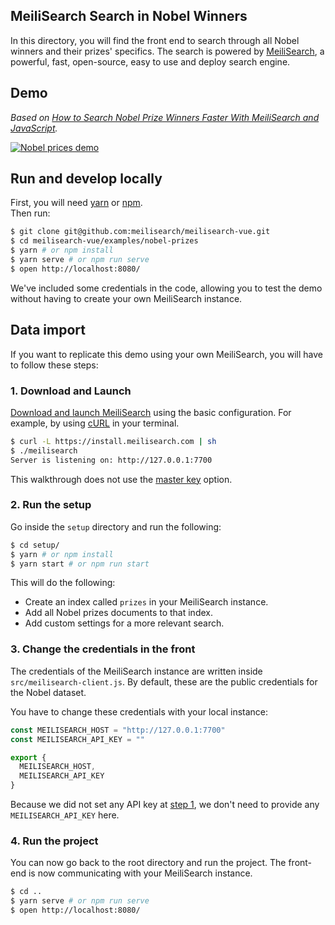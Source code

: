 ## MeiliSearch Search in Nobel Winners

In this directory, you will find the front end to search through all Nobel winners and their prizes' specifics.
The search is powered by [MeiliSearch](https://github.com/meilisearch/meilisearch), a powerful, fast, open-source, easy to use and deploy search engine.

## Demo

<!-- TODO: CHANGE LINK -->
_Based on [How to Search Nobel Prize Winners Faster With MeiliSearch and JavaScript](https://blog.meilisearch.com/p/8b7238e0-eb2f-47ee-90d4-815a8357f12b/)._

[![Nobel prices demo](misc/marie-heavy.gif)](https://nobel.meilisearch.com)

## Run and develop locally

First, you will need [yarn](https://classic.yarnpkg.com/en/docs/install/) or [npm](https://www.npmjs.com/get-npm).</br>
Then run:

```bash
$ git clone git@github.com:meilisearch/meilisearch-vue.git
$ cd meilisearch-vue/examples/nobel-prizes
$ yarn # or npm install
$ yarn serve # or npm run serve
$ open http://localhost:8080/
```

We've included some credentials in the code, allowing you to test the demo without having to create your own MeiliSearch instance.

## Data import

If you want to replicate this demo using your own MeiliSearch, you will have to follow these steps:

### 1. Download and Launch

[Download and launch MeiliSearch](https://docs.meilisearch.com/guides/advanced_guides/installation.html) using the basic configuration. For example, by using [cURL](https://curl.haxx.se/) in your terminal.

```bash
$ curl -L https://install.meilisearch.com | sh
$ ./meilisearch
Server is listening on: http://127.0.0.1:7700
```

This walkthrough does not use the [master key](https://docs.meilisearch.com/guides/advanced_guides/configuration.html#master-key) option.

### 2. Run the setup

Go inside the `setup` directory and run the following:
```bash
$ cd setup/
$ yarn # or npm install
$ yarn start # or npm run start
```

This will do the following:
- Create an index called `prizes` in your MeiliSearch instance.
- Add all Nobel prizes documents to that index.
- Add custom settings for a more relevant search.

### 3. Change the credentials in the front

The credentials of the MeiliSearch instance are written inside `src/meilisearch-client.js`. By default, these are the public credentials for the Nobel dataset.

You have to change these credentials with your local instance:

```javascript
const MEILISEARCH_HOST = "http://127.0.0.1:7700"
const MEILISEARCH_API_KEY = ""

export {
  MEILISEARCH_HOST,
  MEILISEARCH_API_KEY
}
```

Because we did not set any API key at [step 1](#1.-download-and-launch), we don't need to provide any `MEILISEARCH_API_KEY` here.

### 4. Run the project

You can now go back to the root directory and run the project. The front-end is now communicating with your MeiliSearch instance.

```bash
$ cd ..
$ yarn serve # or npm run serve
$ open http://localhost:8080/
```
